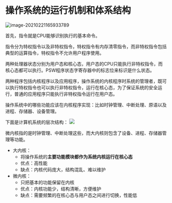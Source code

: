 # 操作系统的运行机制和体系结构

![image-20210221165933789](D:\2021\chunzhao\OS\img\操作系统的运行机制和体系结构.png)

首先，指令就是CPU能够识别执行的基本命令。

指令分为特权指令以及非特权指令，特权指令有内存清零指令，而非特权指令包括典型的运算指令，特权指令不允许用户程序使用。

两种处理器状态分别为用户态和核心态，用户态的CPU只能执行非特权指令，而核心态都可以执行。PSW程序状态字寄存器中的标志位来标识是什么状态。

两种程序包括内核程序以及应用程序，操作系统的内核程序时系统的管理者，既可以执行特权指令也可以执行非特权指令，运行在核心态，为了保证系统的安全运行，普通的应用程序只能执行非特权指令运行在用户态。

操作系统中的哪些功能应该在内核程序实现：比如时钟管理、中断处理、原语以及进程、存储器、设备管理。

下面是计算机系统的层次结构：
![](D:\2021\chunzhao\OS\img\操作系统层次结构.png)

微内核指的是时钟管理、中断处理这些，而大内核则包含了设备、进程、存储器管理等功能。

- 大内核：
  - 将操作系统的**主要功能模块都作为系统内核运行在核心态**
  - 优点：高性能
  - 缺点：内核代码庞大，结构混乱、难以维护
- 微内核：
  - 只把基本的功能保留在内核
  - 优点：内核功能少，结构清晰，方便维护
  - 缺点：需要频繁的在核心态与用户态之间进行切换，性能低


